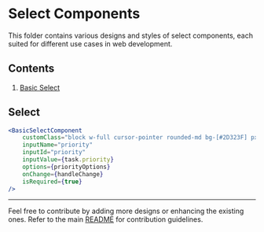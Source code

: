# Select Components

This folder contains various designs and styles of select components, each suited for different use cases in web development.


## Contents

1. [Basic Select](./BasicSelectComponent.jsx)


## Select

```jsx
<BasicSelectComponent
    customClass="block w-full cursor-pointer rounded-md bg-[#2D323F] px-3 py-2.5"
    inputName="priority"
    inputId="priority"
    inputValue={task.priority}
    options={priorityOptions}
    onChange={handleChange}
    isRequired={true}
/>
```

---

Feel free to contribute by adding more designs or enhancing the existing ones. Refer to the main [README](../README.md) for contribution guidelines.
